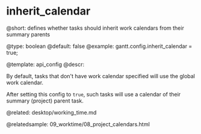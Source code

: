 inherit_calendar
=============

@short:
	defines whether tasks should inherit work calendars from their summary parents

@type: boolean
@default: false
@example:
gantt.config.inherit_calendar = true;

@template:	api_config
@descr:

By default, tasks that don't have work calendar specified will use the global work calendar.

After setting this config to `true`, such tasks will use a calendar of their summary (project) parent task.


@related:
desktop/working_time.md

@relatedsample:
09_worktime/08_project_calendars.html